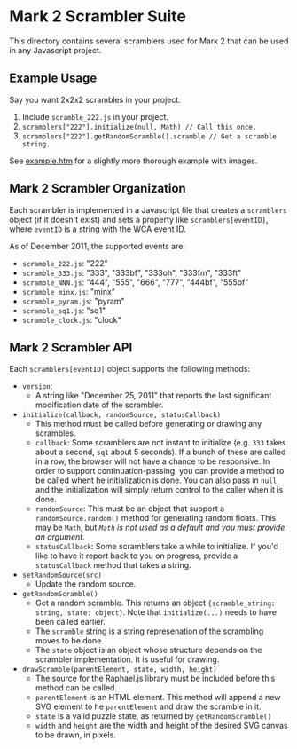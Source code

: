 # Mark 2 Scrambler Suite

This directory contains several scramblers used for Mark 2 that can be used in any Javascript project.

## Example Usage

Say you want 2x2x2 scrambles in your project.

1. Include `scramble_222.js` in your project.
2. `scramblers["222"].initialize(null, Math) // Call this once.`
3. `scramblers["222"].getRandomScramble().scramble // Get a scramble string.`

See [example.htm](./example.htm) for a slightly more thorough example with images.

## Mark 2 Scrambler Organization

Each scrambler is implemented in a Javascript file that creates a `scramblers` object (if it doesn't exist) and sets a property like `scramblers[eventID]`, where `eventID` is a string with the WCA event ID.

As of December 2011, the supported events are:

- `scramble_222.js`: "222"
- `scramble_333.js`: "333", "333bf", "333oh", "333fm", "333ft"
- `scramble_NNN.js`: "444", "555", "666", "777", "444bf", "555bf"
- `scramble_minx.js`: "minx"
- `scramble_pyram.js`: "pyram"
- `scramble_sq1.js`: "sq1"
- `scramble_clock.js`: "clock"

## Mark 2 Scrambler API

Each `scramblers[eventID]` object supports the following methods:

- `version`: 
  - A string like "December 25, 2011" that reports the last significant modification date of the scrambler.
- `initialize(callback, randomSource, statusCallback)`
  - This method must be called before generating or drawing any scrambles.
  - `callback`: Some scramblers are not instant to initialize (e.g. `333` takes about a second, `sq1` about 5 seconds). If a bunch of these are called in a row, the browser will not have a chance to be responsive. In order to support continuation-passing, you can provide a method to be called whent he initialization is done. You can also pass in `null` and the initialization will simply return control to the caller when it is done.
  - `randomSource`: This must be an object that support a `randomSource.random()` method for generating random floats. This may be `Math`, but *`Math` is not used as a default and you must provide an argument*.
  - `statusCallback`: Some scramblers take a while to initialize. If you'd like to have it report back to you on progress, provide a `statusCallback` method that takes a string.
- `setRandomSource(src)`
  - Update the random source.
- `getRandomScramble()`
  - Get a random scramble. This returns an object `{scramble_string: string, state: object}`. Note that `initialize(...)` needs to have been called earlier.
  - The `scramble` string is a string represenation of the scrambling moves to be done.
  - The `state` object is an object whose structure depends on the scrambler implementation. It is useful for drawing.
- `drawScramble(parentElement, state, width, height)`
  - The source for the Raphael.js library must be included before this method can be called.
  - `parentElement` is an HTML element. This method will append a new SVG element to he `parentElement` and draw the scramble in it.
  - `state` is a valid puzzle state, as returned by `getRandomScramble()`
  - `width` and `height` are the width and height of the desired SVG canvas to be drawn, in pixels.

